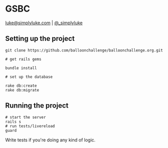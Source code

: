# GSBC

luke@simplyluke.com | [@_simplyluke](https://twitter.com/_simplyluke)

## Setting up the project


    git clone https://github.com/balloonchallenge/balloonchallenge.org.git

    # get rails gems

    bundle install

    # set up the database

    rake db:create
    rake db:migrate

## Running the project

    # start the server
    rails s
    # run tests/livereload
    guard


Write tests if you're doing any kind of logic.
